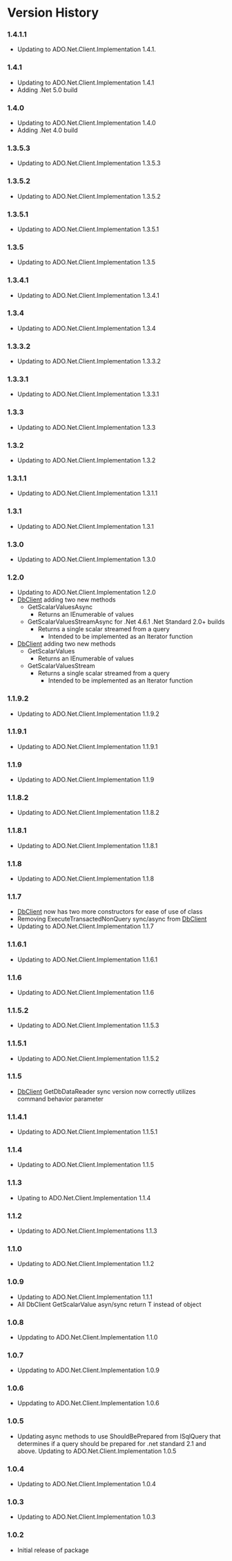 Version History
===============

### 1.4.1.1

* Updating to ADO.Net.Client.Implementation 1.4.1.

### 1.4.1

* Updating to ADO.Net.Client.Implementation 1.4.1
* Adding .Net 5.0 build

### 1.4.0

* Updating to ADO.Net.Client.Implementation 1.4.0
* Adding .Net 4.0 build

### 1.3.5.3

* Updating to ADO.Net.Client.Implementation 1.3.5.3

### 1.3.5.2

* Updating to ADO.Net.Client.Implementation 1.3.5.2

### 1.3.5.1

* Updating to ADO.Net.Client.Implementation 1.3.5.1

### 1.3.5

* Updating to ADO.Net.Client.Implementation 1.3.5

### 1.3.4.1

* Updating to ADO.Net.Client.Implementation 1.3.4.1
 
### 1.3.4

* Updating to ADO.Net.Client.Implementation 1.3.4

### 1.3.3.2

* Updating to ADO.Net.Client.Implementation 1.3.3.2

### 1.3.3.1

* Updating to ADO.Net.Client.Implementation 1.3.3.1

### 1.3.3

* Updating to ADO.Net.Client.Implementation 1.3.3
 
### 1.3.2

* Updating to ADO.Net.Client.Implementation 1.3.2

### 1.3.1.1

* Updating to ADO.Net.Client.Implementation 1.3.1.1

### 1.3.1

* Updating to ADO.Net.Client.Implementation 1.3.1

### 1.3.0

* Updating to ADO.Net.Client.Implementation 1.3.0

### 1.2.0

* Updating to ADO.Net.Client.Implementation 1.2.0
* [DbClient](https://github.com/rgarrison12345/ADO.Net.Client/blob/master/src/ADO.Net.Client/DbAsynchronousClient.cs) adding two new methods
  * GetScalarValuesAsync
    * Returns an IEnumerable of values
  * GetScalarValuesStreamAsync for .Net 4.6.1 .Net Standard 2.0+ builds
    * Returns a single scalar streamed from a query
      * Intended to be implemented as an Iterator function
* [DbClient](https://github.com/rgarrison12345/ADO.Net.Client/blob/master/src/ADO.Net.Client/DbSynchronousClient.cs) adding two new methods
  * GetScalarValues
    * Returns an IEnumerable of values
  * GetScalarValuesStream
    * Returns a single scalar streamed from a query
      * Intended to be implemented as an Iterator function

### 1.1.9.2

* Updating to ADO.Net.Client.Implementation 1.1.9.2

### 1.1.9.1

* Updating to ADO.Net.Client.Implementation 1.1.9.1

### 1.1.9

* Updating to ADO.Net.Client.Implementation 1.1.9

### 1.1.8.2

* Updating to ADO.Net.Client.Implementation 1.1.8.2

### 1.1.8.1

* Updating to ADO.Net.Client.Implementation 1.1.8.1

### 1.1.8

* Updating to ADO.Net.Client.Implementation 1.1.8

### 1.1.7

* [DbClient](https://github.com/rgarrison12345/ADO.Net.Client/blob/master/src/ADO.Net.Client/DbClient.cs) now has two more constructors for ease of use of class
* Removing ExecuteTransactedNonQuery sync/async from [DbClient](https://github.com/rgarrison12345/ADO.Net.Client/blob/master/src/ADO.Net.Client/DbClient.cs)
* Updating to ADO.Net.Client.Implementation 1.1.7

### 1.1.6.1

* Updating to ADO.Net.Client.Implementation 1.1.6.1

### 1.1.6

* Updating to ADO.Net.Client.Implementation 1.1.6

### 1.1.5.2

* Updating to ADO.Net.Client.Implementation 1.1.5.3

### 1.1.5.1

* Updating to ADO.Net.Client.Implementation 1.1.5.2

### 1.1.5

* [DbClient](https://github.com/rgarrison12345/ADO.Net.Client/blob/master/src/ADO.Net.Client/DbSynchronousClient.cs) GetDbDataReader sync version now correctly utilizes command behavior parameter

### 1.1.4.1

* Updating to ADO.Net.Client.Implementation 1.1.5.1

### 1.1.4

* Updating to ADO.Net.Client.Implementation 1.1.5

### 1.1.3

* Upating to ADO.Net.Client.Implementation 1.1.4

### 1.1.2

* Updating to ADO.Net.Client.Implementations 1.1.3

### 1.1.0

* Updating to ADO.Net.Client.Implementation 1.1.2

### 1.0.9

* Updating to ADO.Net.Client.Implementation 1.1.1
* All DbClient GetScalarValue asyn/sync return T instead of object

### 1.0.8

* Uppdating to ADO.Net.Client.Implementation 1.1.0

### 1.0.7

* Uppdating to ADO.Net.Client.Implementation 1.0.9

### 1.0.6

* Uppdating to ADO.Net.Client.Implementation 1.0.6

### 1.0.5

* Updating async methods to use ShouldBePrepared from ISqlQuery that determines if a query 
should be prepared for .net standard 2.1 and above.  Updating to ADO.Net.Client.Implementation 1.0.5

### 1.0.4

* Updating to ADO.Net.Client.Implementation 1.0.4

### 1.0.3

* Updating to ADO.Net.Client.Implementation 1.0.3

### 1.0.2

* Initial release of package
 